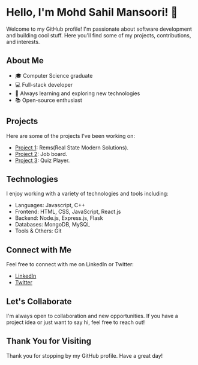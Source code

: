 # Hello, I'm Mohd Sahil Mansoori! 👋

Welcome to my GitHub profile! I'm passionate about software development and building cool stuff. Here you'll find some of my projects, contributions, and interests.

## About Me

- 🎓 Computer Science graduate
- 💻 Full-stack developer
- 🌱 Always learning and exploring new technologies
- 📚 Open-source enthusiast

## Projects

Here are some of the projects I've been working on:

- [Project 1](https://65d5de8027a8aa92cf901b30--deft-gnome-548a17.netlify.app): Rems(Real State Modern Solutions).
- [Project 2](https://superlative-concha-1342a4.netlify.app/): Job board.
- [Project 3](https://creative-dieffenbachia-9603fb.netlify.app/): Quiz Player.

## Technologies

I enjoy working with a variety of technologies and tools including:

- Languages: Javascript, C++
- Frontend: HTML, CSS, JavaScript, React.js
- Backend: Node.js, Express.js, Flask
- Databases: MongoDB, MySQL
- Tools & Others: Git

## Connect with Me

Feel free to connect with me on LinkedIn or Twitter:

- [LinkedIn](www.linkedin.com/in/mohd-sahil-b01095174)
- [Twitter](https://twitter.com/mohdsahil_dev)

## Let's Collaborate

I'm always open to collaboration and new opportunities. If you have a project idea or just want to say hi, feel free to reach out!

## Thank You for Visiting

Thank you for stopping by my GitHub profile. Have a great day!
